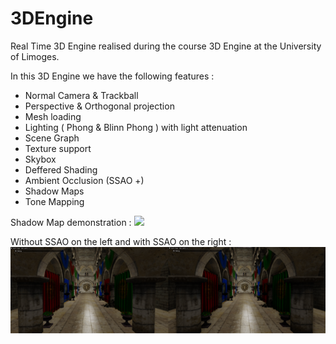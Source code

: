 # 3DEngine


Real Time 3D Engine realised during the course 3D Engine at the University of Limoges.

In this 3D Engine we have the following features :

- Normal Camera & Trackball
- Perspective & Orthogonal projection
- Mesh loading
- Lighting ( Phong & Blinn Phong ) with light attenuation
- Scene Graph
- Texture support
- Skybox
- Deffered Shading
- Ambient Occlusion (SSAO +) 
- Shadow Maps
- Tone Mapping

Shadow Map demonstration : 
![](m3d.gif)


Without SSAO on the left and with SSAO on the right : 
![](ssao_comparaison.png)

